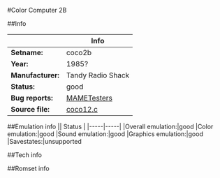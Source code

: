 #Color Computer 2B

##Info

||Info|
|-----|-----|
|**Setname:**|coco2b
|**Year:**|1985?
|**Manufacturer:**|Tandy Radio Shack
|**Status:**|good
|**Bug reports:**|[MAMETesters](http://mametesters.org/view_all_set.php?type=1&temporary=y&search=coco12.c)
|**Source file:**|[coco12.c](https://github.com/mamedev/mame/blob/master/src/mess/drivers/coco12.c)

##Emulation info
|| Status |
|-----|-----|
|Overall emulation:|good
|Color emulation:|good
|Sound emulation:|good
|Graphics emulation:|good
|Savestates:|unsupported

##Tech info

##Romset info

<!--- START OF EDITED COMMENT DO NOT TOUCH TEXT ABOVE-->
